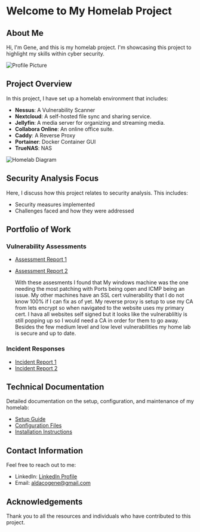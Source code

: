 # Welcome to My Homelab Project

## About Me

Hi, I'm Gene, and this is my homelab project. I'm showcasing this project to highlight my skills within cyber security.

![Profile Picture](https://nextcloud.gahomeserver.duckdns.org/s/CFB7jxzNkzrafEq/preview) <!-- Replace with your image -->

## Project Overview

In this project, I have set up a homelab environment that includes:
- **Nessus**: A Vulnerability Scanner
- **Nextcloud**: A self-hosted file sync and sharing service.
- **Jellyfin**: A media server for organizing and streaming media.
- **Collabora Online**: An online office suite.
- **Caddy**: A Reverse Proxy
- **Portainer**: Docker Container GUI
- **TrueNAS**: NAS

![Homelab Diagram](https://nextcloud.gahomeserver.duckdns.org/s/n8LGHRNM9E7roRk/preview) <!-- Replace with your diagram -->


## Security Analysis Focus

Here, I discuss how this project relates to security analysis. This includes:

- Security measures implemented
- Challenges faced and how they were addressed

## Portfolio of Work

### Vulnerability Assessments

- [Assessment Report 1](https://nextcloud.gahomeserver.duckdns.org/s/Ce7pmGwrXFMb7Lf/download/Home%20Lab_fwelwo.pdf)
- [Assessment Report 2](https://nextcloud.gahomeserver.duckdns.org/s/B8xeHA28E6KLrsD/download/Weekly%20scan_jdxv25.pdf)

  With these assesments I found that My windows machine was the one needing the most patching with Ports being open and ICMP being an issue. My other machines have an SSL cert vulnerability that I do not know 100% if I can fix as of yet. My reverse proxy is setup to use my CA from lets encrypt so when navigated to the website uses my primary cert. I hava all websites self signed but it looks like the vulnerabliltiy is still popping up so I would need a CA in order for them to go away. Besides the few medium level and low level vulnerabilities my home lab is secure and up to date.

### Incident Responses

- [Incident Report 1](link-to-report)
- [Incident Report 2](link-to-report)

## Technical Documentation

Detailed documentation on the setup, configuration, and maintenance of my homelab:

- [Setup Guide](https://github.com/Gaaldaco/Home-Projects/blob/main/Setup.md)
- [Configuration Files](link-to-files)
- [Installation Instructions](https://github.com/Gaaldaco/Home-Projects/blob/main/Installation%20Instructions.md#installing-ubuntu-headless-server-via-bootable-usb)

## Contact Information

Feel free to reach out to me:

- LinkedIn: [LinkedIn Profile](https://www.linkedin.com/in/gene-aldaco-47b493191/)
- Email: [aldacogene@gmail.com](mailto:aldacogene@gmail.com)

## Acknowledgements

Thank you to all the resources and individuals who have contributed to this project.

